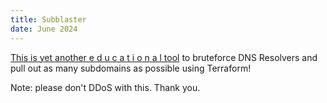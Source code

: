 ```yaml
---
title: Subblaster
date: June 2024
---
```


[This is yet another  e d u c a t i o n a l  tool](https://github.com/0x4f53/subblaster) to bruteforce DNS Resolvers and pull out as many subdomains as possible using Terraform!

Note: please don't DDoS with this. Thank you.
